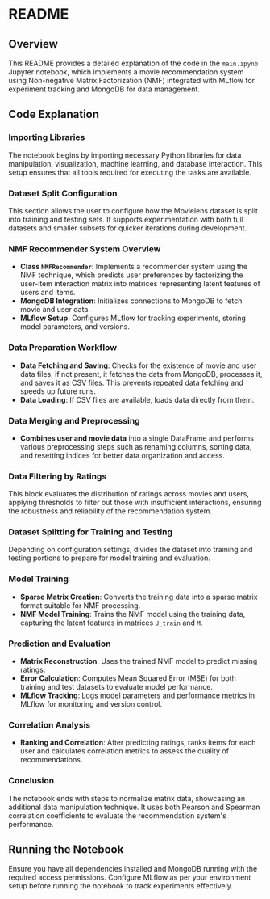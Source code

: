 # README

## Overview

This README provides a detailed explanation of the code in the `main.ipynb` Jupyter notebook, which implements a movie recommendation system using Non-negative Matrix Factorization (NMF) integrated with MLflow for experiment tracking and MongoDB for data management.

## Code Explanation

### Importing Libraries

The notebook begins by importing necessary Python libraries for data manipulation, visualization, machine learning, and database interaction. This setup ensures that all tools required for executing the tasks are available.

### Dataset Split Configuration

This section allows the user to configure how the Movielens dataset is split into training and testing sets. It supports experimentation with both full datasets and smaller subsets for quicker iterations during development.

### NMF Recommender System Overview

- **Class `NMFRecommender`**: Implements a recommender system using the NMF technique, which predicts user preferences by factorizing the user-item interaction matrix into matrices representing latent features of users and items.
- **MongoDB Integration**: Initializes connections to MongoDB to fetch movie and user data.
- **MLflow Setup**: Configures MLflow for tracking experiments, storing model parameters, and versions.

### Data Preparation Workflow

- **Data Fetching and Saving**: Checks for the existence of movie and user data files; if not present, it fetches the data from MongoDB, processes it, and saves it as CSV files. This prevents repeated data fetching and speeds up future runs.
- **Data Loading**: If CSV files are available, loads data directly from them.

### Data Merging and Preprocessing

- **Combines user and movie data** into a single DataFrame and performs various preprocessing steps such as renaming columns, sorting data, and resetting indices for better data organization and access.

### Data Filtering by Ratings

This block evaluates the distribution of ratings across movies and users, applying thresholds to filter out those with insufficient interactions, ensuring the robustness and reliability of the recommendation system.

### Dataset Splitting for Training and Testing

Depending on configuration settings, divides the dataset into training and testing portions to prepare for model training and evaluation.

### Model Training

- **Sparse Matrix Creation**: Converts the training data into a sparse matrix format suitable for NMF processing.
- **NMF Model Training**: Trains the NMF model using the training data, capturing the latent features in matrices `U_train` and `M`.

### Prediction and Evaluation

- **Matrix Reconstruction**: Uses the trained NMF model to predict missing ratings.
- **Error Calculation**: Computes Mean Squared Error (MSE) for both training and test datasets to evaluate model performance.
- **MLflow Tracking**: Logs model parameters and performance metrics in MLflow for monitoring and version control.

### Correlation Analysis

- **Ranking and Correlation**: After predicting ratings, ranks items for each user and calculates correlation metrics to assess the quality of recommendations.

### Conclusion

The notebook ends with steps to normalize matrix data, showcasing an additional data manipulation technique. It uses both Pearson and Spearman correlation coefficients to evaluate the recommendation system's performance.

## Running the Notebook

Ensure you have all dependencies installed and MongoDB running with the required access permissions. Configure MLflow as per your environment setup before running the notebook to track experiments effectively.
